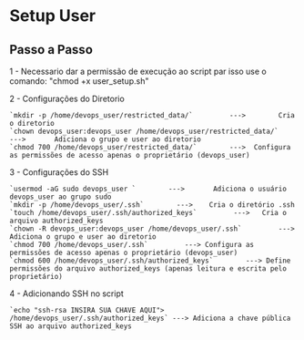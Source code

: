 # Setup User

## Passo a Passo

1 - Necessario dar a permissão de execução ao script par isso use o comando: 
    "chmod +x user_setup.sh"

2 - Configurações do Diretorio

    `mkdir -p /home/devops_user/restricted_data/`         --->        Cria o diretorio
    `chown devops_user:devops_user /home/devops_user/restricted_data/`        --->       Adiciona o grupo e user ao diretorio
    `chmod 700 /home/devops_user/restricted_data/`        --->  Configura as permissões de acesso apenas o proprietário (devops_user)

3 - Configurações do SSH

    `usermod -aG sudo devops_user `        --->       Adiciona o usuário devops_user ao grupo sudo
    `mkdir -p /home/devops_user/.ssh`        --->    Cria o diretório .ssh
    `touch /home/devops_user/.ssh/authorized_keys`         --->   Cria o arquivo authorized_keys
    `chown -R devops_user:devops_user /home/devops_user/.ssh`         --->    Adiciona o grupo e user ao diretorio
    `chmod 700 /home/devops_user/.ssh`         ---> Configura as permissões de acesso apenas o proprietário (devops_user)
    `chmod 600 /home/devops_user/.ssh/authorized_keys`        ---> Define permissões do arquivo authorized_keys (apenas leitura e escrita pelo proprietário)

4 - Adicionando SSH no script

    `echo "ssh-rsa INSIRA SUA CHAVE AQUI"> /home/devops_user/.ssh/authorized_keys` ---> Adiciona a chave pública SSH ao arquivo authorized_keys
